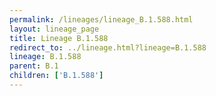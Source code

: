 ```yaml
---
permalink: /lineages/lineage_B.1.588.html
layout: lineage_page
title: Lineage B.1.588
redirect_to: ../lineage.html?lineage=B.1.588
lineage: B.1.588
parent: B.1
children: ['B.1.588']
---
```


